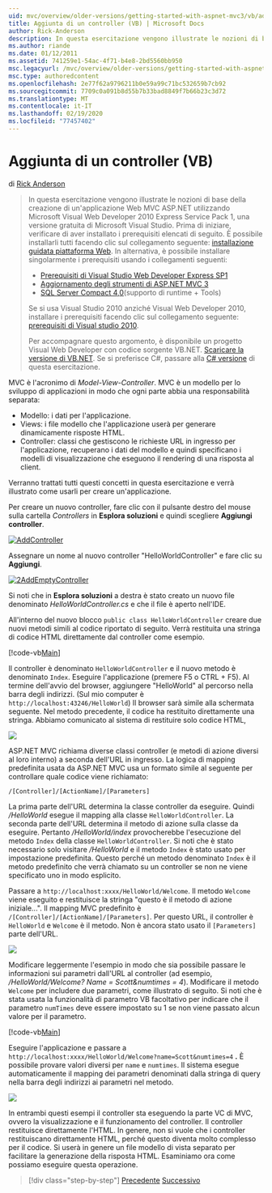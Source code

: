 ```yaml
---
uid: mvc/overview/older-versions/getting-started-with-aspnet-mvc3/vb/adding-a-controller
title: Aggiunta di un controller (VB) | Microsoft Docs
author: Rick-Anderson
description: In questa esercitazione vengono illustrate le nozioni di base della creazione di un'applicazione Web MVC ASP.NET utilizzando Microsoft Visual Web Developer 2010 Express Service Pack 1, ovvero...
ms.author: riande
ms.date: 01/12/2011
ms.assetid: 741259e1-54ac-4f71-b4e8-2bd5560bb950
msc.legacyurl: /mvc/overview/older-versions/getting-started-with-aspnet-mvc3/vb/adding-a-controller
msc.type: authoredcontent
ms.openlocfilehash: 2e77f62a9796211b0e59a99c71bc532659b7cb92
ms.sourcegitcommit: 7709c0a091b8d55b7b33bad8849f7b66b23c3d72
ms.translationtype: MT
ms.contentlocale: it-IT
ms.lasthandoff: 02/19/2020
ms.locfileid: "77457402"
---
```

# <a name="adding-a-controller-vb"></a>Aggiunta di un controller (VB)

di [Rick Anderson](https://twitter.com/RickAndMSFT)

> In questa esercitazione vengono illustrate le nozioni di base della creazione di un'applicazione Web MVC ASP.NET utilizzando Microsoft Visual Web Developer 2010 Express Service Pack 1, una versione gratuita di Microsoft Visual Studio. Prima di iniziare, verificare di aver installato i prerequisiti elencati di seguito. È possibile installarli tutti facendo clic sul collegamento seguente: [installazione guidata piattaforma Web](https://www.microsoft.com/web/gallery/install.aspx?appid=VWD2010SP1Pack). In alternativa, è possibile installare singolarmente i prerequisiti usando i collegamenti seguenti:
> 
> - [Prerequisiti di Visual Studio Web Developer Express SP1](https://www.microsoft.com/web/gallery/install.aspx?appid=VWD2010SP1Pack)
> - [Aggiornamento degli strumenti di ASP.NET MVC 3](https://www.microsoft.com/web/gallery/install.aspx?appsxml=&amp;appid=MVC3)
> - [SQL Server Compact 4,0](https://www.microsoft.com/web/gallery/install.aspx?appid=SQLCE;SQLCEVSTools_4_0)(supporto di runtime + Tools)
> 
> Se si usa Visual Studio 2010 anziché Visual Web Developer 2010, installare i prerequisiti facendo clic sul collegamento seguente: [prerequisiti di Visual studio 2010](https://www.microsoft.com/web/gallery/install.aspx?appsxml=&amp;appid=VS2010SP1Pack).
> 
> Per accompagnare questo argomento, è disponibile un progetto Visual Web Developer con codice sorgente VB.NET. [Scaricare la versione di VB.NET](https://code.msdn.microsoft.com/Introduction-to-MVC-3-10d1b098). Se si preferisce C#, passare alla [ C# versione](../cs/adding-a-controller.md) di questa esercitazione.

MVC è l'acronimo di *Model-View-Controller*. MVC è un modello per lo sviluppo di applicazioni in modo che ogni parte abbia una responsabilità separata:

- Modello: i dati per l'applicazione.
- Views: i file modello che l'applicazione userà per generare dinamicamente risposte HTML.
- Controller: classi che gestiscono le richieste URL in ingresso per l'applicazione, recuperano i dati del modello e quindi specificano i modelli di visualizzazione che eseguono il rendering di una risposta al client.

Verranno trattati tutti questi concetti in questa esercitazione e verrà illustrato come usarli per creare un'applicazione.

Per creare un nuovo controller, fare clic con il pulsante destro del mouse sulla cartella *Controllers* in **Esplora soluzioni** e quindi scegliere **Aggiungi controller**.

[![AddController](adding-a-controller/_static/image2.png "AddController")](adding-a-controller/_static/image1.png)

Assegnare un nome al nuovo controller &quot;HelloWorldController&quot; e fare clic su **Aggiungi**.

[![2AddEmptyController](adding-a-controller/_static/image4.png "2AddEmptyController")](adding-a-controller/_static/image3.png)

Si noti che in **Esplora soluzioni** a destra è stato creato un nuovo file denominato *HelloWorldController.cs* e che il file è aperto nell'IDE.

All'interno del nuovo blocco `public class HelloWorldController` creare due nuovi metodi simili al codice riportato di seguito. Verrà restituita una stringa di codice HTML direttamente dal controller come esempio.

[!code-vb[Main](adding-a-controller/samples/sample1.vb)]

Il controller è denominato `HelloWorldController` e il nuovo metodo è denominato `Index`. Eseguire l'applicazione (premere F5 o CTRL + F5). Al termine dell'avvio del browser, aggiungere &quot;HelloWorld&quot; al percorso nella barra degli indirizzi. (Sul mio computer è `http://localhost:43246/HelloWorld`) Il browser sarà simile alla schermata seguente. Nel metodo precedente, il codice ha restituito direttamente una stringa. Abbiamo comunicato al sistema di restituire solo codice HTML,

![](adding-a-controller/_static/image5.png)

ASP.NET MVC richiama diverse classi controller (e metodi di azione diversi al loro interno) a seconda dell'URL in ingresso. La logica di mapping predefinita usata da ASP.NET MVC usa un formato simile al seguente per controllare quale codice viene richiamato:

`/[Controller]/[ActionName]/[Parameters]`

La prima parte dell'URL determina la classe controller da eseguire. Quindi */HelloWorld* esegue il mapping alla classe `HelloWorldController`. La seconda parte dell'URL determina il metodo di azione sulla classe da eseguire. Pertanto */HelloWorld/index* provocherebbe l'esecuzione del metodo `Index` della classe `HelloWorldController`. Si noti che è stato necessario solo visitare */HelloWorld* e il metodo `Index` è stato usato per impostazione predefinita. Questo perché un metodo denominato `Index` è il metodo predefinito che verrà chiamato su un controller se non ne viene specificato uno in modo esplicito.

Passare a `http://localhost:xxxx/HelloWorld/Welcome`. Il metodo `Welcome` viene eseguito e restituisce la stringa &quot;questo è il metodo di azione iniziale...&quot;. Il mapping MVC predefinito è `/[Controller]/[ActionName]/[Parameters]`. Per questo URL, il controller è `HelloWorld` e `Welcome` è il metodo. Non è ancora stato usato il `[Parameters]` parte dell'URL.

![](adding-a-controller/_static/image6.png)

Modificare leggermente l'esempio in modo che sia possibile passare le informazioni sui parametri dall'URL al controller (ad esempio, */HelloWorld/Welcome? Name = Scott&amp;numtimes = 4*). Modificare il metodo `Welcome` per includere due parametri, come illustrato di seguito. Si noti che è stata usata la funzionalità di parametro VB facoltativo per indicare che il parametro `numTimes` deve essere impostato su 1 se non viene passato alcun valore per il parametro.

[!code-vb[Main](adding-a-controller/samples/sample2.vb)]

Eseguire l'applicazione e passare a `http://localhost:xxxx/HelloWorld/Welcome?name=Scott&numtimes=4` **.** È possibile provare valori diversi per `name` e `numtimes`. Il sistema esegue automaticamente il mapping dei parametri denominati dalla stringa di query nella barra degli indirizzi ai parametri nel metodo.

![](adding-a-controller/_static/image7.png)

In entrambi questi esempi il controller sta eseguendo la parte VC di MVC, ovvero la visualizzazione e il funzionamento del controller. Il controller restituisce direttamente l'HTML. In genere, non si vuole che i controller restituiscano direttamente HTML, perché questo diventa molto complesso per il codice. Si userà in genere un file modello di vista separato per facilitare la generazione della risposta HTML. Esaminiamo ora come possiamo eseguire questa operazione.

> [!div class="step-by-step"]
> [Precedente](intro-to-aspnet-mvc-3.md)
> [Successivo](adding-a-view.md)
